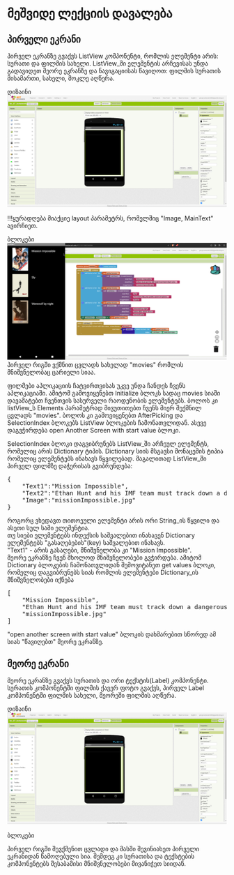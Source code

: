 # მეშვიდე ლექციის დავალება

## პირველი ეკრანი
პირველ ეკრანზე გვაქვს ListView კომპონენტი, რომლის ელემენტი არის: სურათი და ფილმის სახელი.
ListView_ში ელემენტის არჩევისას უნდა გადავიდეთ მეორე ეკრანზე და ნავიგაციისას წავიღოთ: ფილმის სურათის მისამართი, სახელი, მოკლე აღწერა.

დიზაინი
![screen1](images/screen1_design.png)

!!!ყურადღება მიაქციე layout პარამეტრს, რომელშიც "Image, MainText" ავირჩიეთ.

ბლოკები
![screen1 blocks](images/screen1b.png)
პირველ რიგში ვქმნით ცვლადს სახელად "movies" რომლის მნიშვნელობაც ცარიელი სიაა.

ფილმები აპლიკაციის ჩატვირთვისას უკვე უნდა ჩანდეს ჩვენს აპლიკაციაში. ამიტომ გამოვიყენებთ Initialize ბლოკს სადაც movies სიაში დავამატებთ
ჩვენთვის სასურველი რაოდენობის ელემენტებს. ბოლოს კი listView_ს Elements პარამეტრად მივუთითებთ ჩვენს მიერ შექმნილ ცვლადს "movies".
ბოლოს კი გამოვიყენებთ AfterPicking და SelectionIndex ბლოკებს ListView ბლოკების ჩამონათვლიდან. ასევე დაგვჭირდება open Another Screen with start value ბლოკი.

SelectionIndex ბლოკი დაგვიბრუნებს ListView_ში არჩეულ ელემენტს, რომელიც არის Dictionary ტიპის.
Dictionary სიის მსგავსი მონაცემის ტიპია რომელიც ელემენტებს ინახავს წყვილებად.
მაგალითად ListView_ში პირველ ფილმზე დაჭერისას გვიბრუნდება:
<pre>
{
    "Text1":"Mission Impossible",
    "Text2":"Ethan Hunt and his IMF team must track down a dangerous weapon before it falls into the wrong hands.",
    "Image":"missionImpossible.jpg"
}
</pre>

როგორც ვხედავთ თითოეული ელემენტი არის ორი String_ის წყვილი და ასეთი სულ სამი ელემენტია.<br />
თუ სიები ელემენტებს ინდექსის საშვალებით ინახავენ Dictionary ელემენტებს "გასაღებების"(key) საშვალებით ინახავს.<br />
"Text1" - არის გასაღები, მნიშვნელობა კი "Mission Impossible".<br />
მეორე ეკრანზე ჩვენ მხოლოდ მნიშვნელობები გვჭირდება. ამიტომ Dictionary ბლოკების ჩამონათვლიდან შემოვიტანეთ get values ბლოკი, რომელიც დაგვიბრუნებს სიას რომლის ელემენტები Dictionary_ის მნიშვნელობები იქნება

<pre>
[
    "Mission Impossible",
    "Ethan Hunt and his IMF team must track down a dangerous weapon before it falls into the wrong hands.",
    "missionImpossible.jpg"
]
</pre>

"open another screen with start value" ბლოკის დახმარებით სწორედ ამ სიას "წავიღებთ" მეორე ეკრანზე.



## მეორე ეკრანი
მეორე ეკრანზე გვაქვს სურათის და ორი ტექსტის(Label) კომპონენტი.
სურათის კომპონენტში ფილმის ქავერ ფოტო გვაქვს, პირველ Label კომპონენტში ფილმის სახელი, მეორეში ფილმის აღწერა.

დიზაინი
![screen1](images/screen1_design.png)

ბლოკები

პირველ რიგში შევქმენით ცვლადი და მასში შევინიახეთ პირველი ეკრანიდან წამოღებული სია.
შემდეგ კი სურათისა და ტექსტების კომპონენტებს შესაბამისი მნიშვნელობები მივანიჭეთ სიიდან.